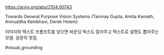 https://arxiv.org/abs/2104.00743

Towards General Purpose Vision Systems (Tanmay Gupta, Amita Kamath, Aniruddha Kembhavi, Derek Hoiem)

이미지와 텍스트 프롬프트를 넣으면 바운딩 박스도 잘라주고 텍스트로 설명도 뽑아주는 모델. 굉장히 멋짐.

#visual_grounding 